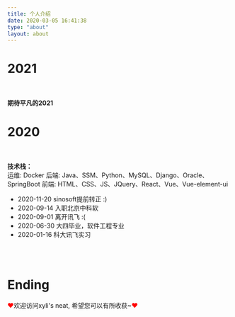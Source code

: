 ```yaml
---
title: 个人介绍
date: 2020-03-05 16:41:38
type: "about"
layout: about
---
```



# 2021

<br/>

**期待平凡的2021**




# 2020

<br/>

**技术栈：**
\
运维: Docker
后端: Java、SSM、Python、MySQL、Django、Oracle、SpringBoot
前端: HTML、CSS、JS、JQuery、React、Vue、Vue-element-ui

- 2020-11-20 sinosoft提前转正 :)
- 2020-09-14 入职北京中科软
- 2020-09-01 离开讯飞 :(
- 2020-06-30 大四毕业，软件工程专业
- 2020-01-16 科大讯飞实习


<br/><br/>

# Ending

<font color="red">❤</font>欢迎访问xyli's neat, 希望您可以有所收获~<font color="red">❤</font>
